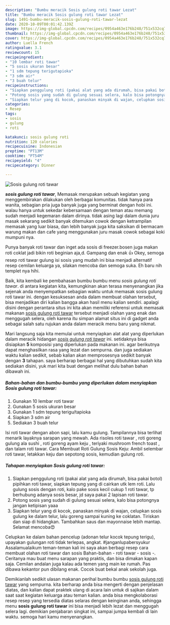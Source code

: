 ```yaml
---
description: "Bumbu meracik Sosis gulung roti tawar Lezat"
title: "Bumbu meracik Sosis gulung roti tawar Lezat"
slug: 1491-bumbu-meracik-sosis-gulung-roti-tawar-lezat
date: 2020-10-09T00:01:42.139Z
image: https://img-global.cpcdn.com/recipes/0954a463e176b248/751x532cq70/sosis-gulung-roti-tawar-foto-resep-utama.jpg
thumbnail: https://img-global.cpcdn.com/recipes/0954a463e176b248/751x532cq70/sosis-gulung-roti-tawar-foto-resep-utama.jpg
cover: https://img-global.cpcdn.com/recipes/0954a463e176b248/751x532cq70/sosis-gulung-roti-tawar-foto-resep-utama.jpg
author: Luella French
ratingvalue: 3.1
reviewcount: 15
recipeingredient:
- "10 lembar roti tawar"
- "5 sosis ukuran besar"
- "1 sdm tepung terigutapioka"
- "3 sdm air"
- "3 buah telur"
recipeinstructions:
- "Siapkan penggulung roti (pakai alat yang ada dirumah, bisa pakai botol) pipihkan roti tawar, siapkan tepung yang di cairkan utk lem roti. Lalu gulung sosis dengan roti, kalo pake sosis kecil cukup 1 roti tawar, tp berhubung adanya sosis besar, jd saya pakai 2 lapisan roti tawar."
- "Potong sosis yang sudah di gulung sesuai selera, kalo bisa potongnya jangan ketipisan yaaa"
- "Siapkan telur yang di kocok, panaskan minyak di wajan, celupkan sosis gulung ke dalam telur, lalu goreng sampai kuning ke coklatan. Tiriskan dan siap di hidangkan. Tambahkan saus dan mayonnaise lebih mantap. Selamat mencoba😍"
categories:
- Resep
tags:
- sosis
- gulung
- roti

katakunci: sosis gulung roti 
nutrition: 120 calories
recipecuisine: Indonesian
preptime: "PT13M"
cooktime: "PT54M"
recipeyield: "4"
recipecategory: Dinner

---
```



![Sosis gulung roti tawar](https://img-global.cpcdn.com/recipes/0954a463e176b248/751x532cq70/sosis-gulung-roti-tawar-foto-resep-utama.jpg)

<b><i>sosis gulung roti tawar</i></b>, Memasak merupakan sebuah kegiatan yang menggembirakan dilakukan oleh berbagai komunitas. tidak hanya para wanita, sebagian pria juga banyak juga yang berminat dengan hobi ini. walau hanya untuk sekedar kebersamaan dengan teman atau memang sudah menjadi kegemaran dalam dirinya. tidak asing lagi dalam dunia juru masak sekarang sedikit banyak ditemukan cowok dengan ketrampilan memasak yang luar biasa, dan lebih banyak juga kita saksikan di bermacam warung makan dan cafe yang menggunakan juru masak cowok sebagai koki mumpuni nya.

Punya banyak roti tawar dan inget ada sosis di freezer.bosen juga makan roti coklat jadi bikin roti beginian aja,d. Gampang dan enak 👍 Okey, semoga resep roti tawar gulung isi sosis yang mudah ini bisa menjadi alternatif resep cemilan keluarga ya, silakan mencoba dan semoga suka. Eh baru nih templet nya hihi.

Baik, kita kembali ke pembahasan bumbu bumbu menu <i>sosis gulung roti tawar</i>. di antara kegiatan kita, kemungkinan akan terasa menyenangkan jika sejenak anda menyempatkan sebagian waktu untuk memasak sosis gulung roti tawar ini. dengan kesuksesan anda dalam membuat olahan tersebut, bisa menjadikan diri kalian bangga akan hasil menu kalian sendiri. apalagi disini dengan perantara situs ini kita akan memiliki referensi untuk memasak makanan <u>sosis gulung roti tawar</u> tersebut menjadi olahan yang enak dan menggugah selera, oleh karena itu simpan alamat situs ini di gadget anda sebagai salah satu rujukan anda dalam meracik menu baru yang nikmat.


Mari langsung saja kita memulai untuk menyiapkan alat alat yang diperlukan dalam meracik hidangan <u><i>sosis gulung roti tawar</i></u> ini. setidaknya bisa disiapkan <b>5</b> komposisi yang diperlukan pada makanan ini. agar berikutnya dapat menghasilkan rasa yang lezat dan sempurna. dan juga sediakan waktu kalian sedikit, sebab kalian akan memprosesnya sedikit banyak dengan <b>3</b> tahapan. saya berharap berbagai hal yang dibutuhkan sudah kita sediakan disini, yuk mari kita buat dengan melihat dulu bahan bahan dibawah ini.

<!--inarticleads1-->

##### Bahan-bahan dan bumbu-bumbu yang diperlukan dalam menyiapkan Sosis gulung roti tawar:

1. Gunakan 10 lembar roti tawar
1. Gunakan 5 sosis ukuran besar
1. Gunakan 1 sdm tepung terigu/tapioka
1. Siapkan 3 sdm air
1. Sediakan 3 buah telur


Isi roti tawar dengan abon sapi, lalu kamu gulung. Tampilannya bisa terlihat menarik layaknya sarapan yang mewah. Ada risoles roti tawar , roti goreng gulung ala sushi , roti goreng ayam keju , teriyaki mushroom french toast , dan talam roti tawar. Cara Membuat Roti Gulung Sosis Keju: Ambil selembar roti tawar, letakkan keju dan sepotong sosis, kemudian gulung roti. 

<!--inarticleads2-->

##### Tahapan menyiapkan Sosis gulung roti tawar:

1. Siapkan penggulung roti (pakai alat yang ada dirumah, bisa pakai botol) pipihkan roti tawar, siapkan tepung yang di cairkan utk lem roti. Lalu gulung sosis dengan roti, kalo pake sosis kecil cukup 1 roti tawar, tp berhubung adanya sosis besar, jd saya pakai 2 lapisan roti tawar.
1. Potong sosis yang sudah di gulung sesuai selera, kalo bisa potongnya jangan ketipisan yaaa
1. Siapkan telur yang di kocok, panaskan minyak di wajan, celupkan sosis gulung ke dalam telur, lalu goreng sampai kuning ke coklatan. Tiriskan dan siap di hidangkan. Tambahkan saus dan mayonnaise lebih mantap. Selamat mencoba😍


Celupkan ke dalam bahan pencelup (adonan telur kocok tepung terigu), upayakan gulungan roti tidak terlepas, angkat. #janganlupabersyukur Assalamualaikum teman-teman kali ini saya akan berbagi resep cara membuat olahan roti tawar dan sosis Bahan-bahan - roti tawar - sosis -. Ceritanya mau buat menu sarapan yang praktis, dan bisa dimakan kapan saja. Cemilan andalan juga kalau ada temen yang main ke rumah. Pas dibawa kekantor pun dibilang enak. Cocok buat bekal anak sekolah juga. 

Demikianlah sedikit ulasan makanan perihal bumbu bumbu <u>sosis gulung roti tawar</u> yang sempurna. kita berharap anda bisa mengerti dengan penjelasan diatas, dan kalian dapat praktek ulang di acara lain untuk di sajikan dalam saat saat kegiatan keluarga atau teman kalian. anda bisa mengkolaborasi resep resep yang tersedia diatas selaras dengan keinginan anda, sehingga menu <b>sosis gulung roti tawar</b> ini bisa menjadi lebih lezat dan menggugah selera lagi. demikian penjabaran singkat ini, sampai jumpa kembali di lain waktu. semoga hari kamu menyenangkan.
